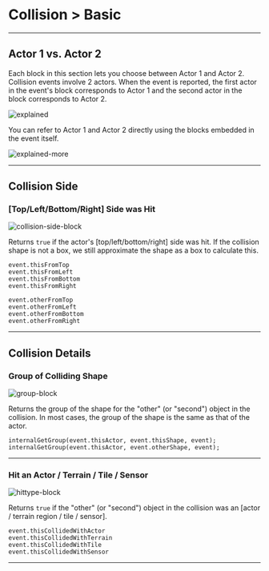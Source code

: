 # Collision > Basic

***

## Actor 1 vs. Actor 2

Each block in this section lets you choose between Actor 1 and Actor 2. Collision events involve 2 actors. When the event is reported, the first actor in the event's block corresponds to Actor 1 and the second actor in the block corresponds to Actor 2.

![explained](http://static.stencyl.com/pedia2/blocks/collision/basic/1st2nd.png)

You can refer to Actor 1 and Actor 2 directly using the blocks embedded in the event itself.

![explained-more](http://static.stencyl.com/pedia2/ch3/collisions/image16.png)

***

## Collision Side

### [Top/Left/Bottom/Right] Side was Hit

![collision-side-block](http://static.stencyl.com/pedia2/blocks/collision/basic/Side.png)

Returns `true` if the actor's [top/left/bottom/right] side was hit. If the collision shape is not a box, we still approximate the shape as a box to calculate this.

```
event.thisFromTop
event.thisFromLeft
event.thisFromBottom
event.thisFromRight

event.otherFromTop
event.otherFromLeft
event.otherFromBottom
event.otherFromRight
```

***

## Collision Details

### Group of Colliding Shape

![group-block](http://static.stencyl.com/pedia2/blocks/collision/basic/Group.png)

Returns the group of the shape for the "other" (or "second") object in the collision. In most cases, the group of the shape is the same as that of the actor.

```
internalGetGroup(event.thisActor, event.thisShape, event);
internalGetGroup(event.thisActor, event.otherShape, event);
```

***

### Hit an Actor / Terrain / Tile / Sensor

![hittype-block](http://static.stencyl.com/pedia2/blocks/collision/basic/HitType.png)

Returns `true` if the "other" (or "second") object in the collision was an [actor / terrain region / tile / sensor].

```
event.thisCollidedWithActor
event.thisCollidedWithTerrain
event.thisCollidedWithTile
event.thisCollidedWithSensor
```

***
